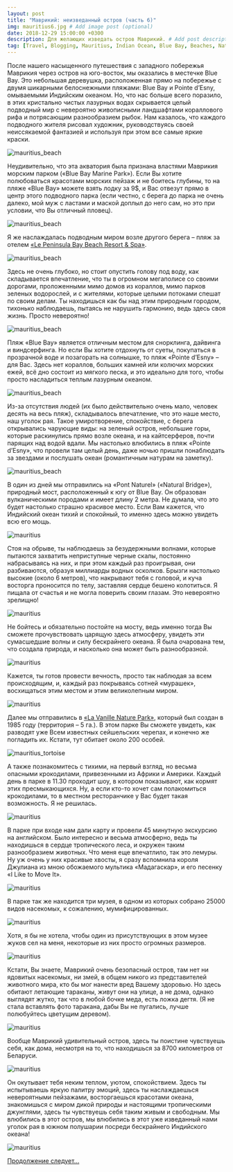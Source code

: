 ```yaml
---
layout: post
title: "Маврикий: неизведанный остров (часть 6)"
img: mauritius6.jpg # Add image post (optional)
date: 2018-12-29 15:00:00 +0300
description: Для желающих изведать остров Маврикий. # Add post description (optional)
tag: [Travel, Blogging, Mauritius, Indian Ocean, Blue Bay, Beaches, Nature Park]
---
```

После нашего насыщенного путешествия с западного побережья Маврикия через остров на юго-восток, мы оказались в местечке Blue Bay. Это небольшая деревушка, расположенная прямо на побережье с двумя шикарными белоснежными пляжами: Blue Bay и Pointe d’Esny, омываемыми Индийским океаном. Но, что нас больше всего поразило, в этих кристально чистых лазурных водах скрывается целый подводный мир с невероятно живописными ландшафтами кораллового рифа и потрясающим разнообразием рыбок. Нам казалось, что каждого подводного жителя рисовал художник, руководствуясь своей неиссякаемой фантазией и используя при этом все самые яркие краски. 

![mauritius_beach](/assets/img/mauritius/mauritius_bluebay4.jpg)

Неудивительно, что эта акватория была признана властями Маврикия морским парком («Blue Bay Marine Park»). Если Вы хотите полюбоваться красотами морских пейзаж и не боитесь глубины, то на пляже «Blue Bay» можете взять лодку за 9$, и Вас отвезут прямо в центр этого подводного парка (если честно, с берега до парка не очень далеко, мой муж с ластами и маской доплыл до него сам, но это при условии, что Вы отличный пловец). 

![mauritius_beach](/assets/img/mauritius/mauritius_bluebay2.jpg)

Я же наслаждалась подводным миром возле другого берега – пляж за отелем [«Le Peninsula Bay Beach Resort & Spa»](https://lepeninsulabay.com/index.php/en/welcome). 

![mauritius_beach](/assets/img/mauritius/mauritius_bluebay3.jpg)

Здесь не очень глубоко, но стоит опустить голову под воду, как складывается впечатление, что ты в огромном мегаполисе со своими дорогами, проложенными мимо домов из кораллов, мимо парков зеленых водорослей, и с жителями, которые целыми потоками спешат по своим делам. Ты находишься как бы над этим природным городом, тихонько наблюдаешь, пытаясь не нарушить гармонию, ведь здесь своя жизнь. Просто невероятно!

![mauritius_beach](/assets/img/mauritius/mauritius_bluebay1.jpg)
 
Пляж «Blue Bay» является отличным местом для снорклинга, дайвинга и виндсерфинга. Но если Вы хотите отдохнуть от суеты, покупаться в прозрачной воде и позагорать на солнышке, то пляж «Pointe d’Esny» – для Вас. Здесь нет кораллов, больших камней или колючих морских ежей, всё дно состоит из мягкого песка, и это идеально для того, чтобы просто насладиться теплым лазурным океаном. 

![mauritius_beach](/assets/img/mauritius/mauritius_pointebeach2.jpg)

Из-за отсутствия людей (их было действительно очень мало, человек десять на весь пляж), складывалось впечатление, что это наше место, наш уголок рая. Такое умиротворение, спокойствие, с берега открывались чарующие виды: на зеленый остров, небольшие горы, которые раскинулись прямо возле океана, и на кайтсерферов, почти парящих над водой вдали. Мы настолько влюбились в пляж «Pointe d’Esny», что провели там целый день, даже ночью пришли понаблюдать за звездами и послушать океан (романтичным натурам на заметку).

![mauritius_beach](/assets/img/mauritius/mauritius_pointebeach.jpg)
 
В один из дней мы отправились на «Pont Naturel» («Natural Bridge»), природный мост, расположенный к югу от Blue Bay. Он образован вулканическими породами и имеет длину 2 метра. Не думала, что это будет настолько страшно красивое место. Если Вам кажется, что Индийский океан тихий и спокойный, то именно здесь можно увидеть всю его мощь.

![mauritius](/assets/img/mauritius/mauritius_pontenatur5.jpg)
 
Стоя на обрыве, ты наблюдаешь за безудержными волнами, которые пытаются захватить неприступные черные скалы, постоянно набрасываясь на них, и при этом каждый раз проигрывая, они разбиваются, образуя миллиарды водных осколков. Брызги настолько высокие (около 6 метров), что накрывают тебя с головой, и куча восторга проносится по телу, заставляя сердце бешено колотиться. Я пищала от счастья и не могла поверить своим глазам. Это невероятно зрелищно!

![mauritius](/assets/img/mauritius/mauritius_pontenatur6.jpg)

Не бойтесь и обязательно постойте на мосту, ведь именно тогда Вы сможете прочувствовать царящую здесь атмосферу, увидеть эти сумасшедшие волны и силу бескрайнего океана. Я была очарована тем, что создала природа, и насколько она может быть разнообразной. 

![mauritius](/assets/img/mauritius/mauritius_pontenatur2.jpg)

Кажется, ты готов провести вечность, просто так наблюдая за всем происходящим, и, каждый раз покрываясь сотней «мурашек», восхищаться этим местом и этим великолепным миром.

![mauritius](/assets/img/mauritius/mauritius_pontenatur3.jpg)

Далее мы отправились в [«La Vanille Nature Park»](https://www.lavanille-naturepark.com/index.php/en/home-1), который был создан в 1985 году (территория – 5 га.). В этом парке Вы сможете увидеть, как разводят уже Всем известных сейшельских черепах, и конечно же погладить их. Кстати, тут обитает около 200 особей. 

![mauritius_tortoise](/assets/img/mauritius/mauritius_tortoise4.jpg)

А также познакомитесь с тихими, на первый взгляд, но весьма опасными крокодилами, привезенными из Африки и Америки. Каждый день в парке в 11.30 проходит шоу, в котором показывают, как кормят этих пресмыкающихся. Ну, а если кто-то хочет сам полакомиться крокодилами, то в местном ресторанчике у Вас будет такая возможность. Я не решилась. 

![mauritius](/assets/img/mauritius/mauritius_crocodile.jpg)

В парке при входе нам дали карту и провели 45 минутную экскурсию на английском. Было интересно и весьма атмосферно, ведь ты находишься в сердце тропического леса, и окружен таким разнообразием животных. Что меня еще впечатлило, так это лемуры. Ну уж очень у них красивые хвосты, я сразу вспомнила короля Джулиана из мною обожаемого мультика «Мадагаскар», и его песенку «I Like to Move It».

![mauritius](/assets/img/mauritius/mauritius_lemur.jpg)
 
В парке так же находится три музея, в одном из которых собрано 25000 видов насекомых, к сожалению, мумифицированных. 

![mauritius](/assets/img/mauritius/mauritius_museum.jpg)

Хотя, я бы не хотела, чтобы один из присутствующих в этом музее жуков сел на меня, некоторые из них просто огромных размеров. 

![mauritius](/assets/img/mauritius/mauritius_museum2.jpg)

Кстати, Вы знаете, Маврикий очень безопасный остров, там нет ни ядовитых насекомых, ни змей, в общем никого из представителей животного мира, кто бы мог нанести вред Вашему здоровью. Но здесь обитают летающие тараканы, живут они на улице, а не дома, однако выглядят жутко, так что в любой бочке меда, есть ложка дегтя. (Я не стала вставлять фото таракана, дабы Вы не пугались, лучше полюбуйтесь цветущим деревом).

![mauritius](/assets/img/mauritius/mauritius_flower.jpg)

Вообще Маврикий удивительный остров, здесь ты поистине чувствуешь себя, как дома, несмотря на то, что находишься за 8700 километров от Беларуси. 

![mauritius](/assets/img/mauritius/mauritius_pontenatur4.jpg)

Он окутывает тебя неким теплом, уютом, спокойствием. Здесь ты испытываешь яркую палитру эмоций, здесь ты наслаждаешься невероятными пейзажами, восторгаешься красотами океана, знакомишься с миром дикой природы и настоящими тропическими джунглями, здесь ты чувствуешь себя таким живым и свободным. Мы влюбились в этот остров, мы влюбились в этот уже изведанный нами уголок рая в южном полушарии посреди бескрайнего Индийского океана! 

![mauritius](/assets/img/mauritius/mauritius_sunset2.jpg)

[Продолжение следует…](https://christina.kuleshevi.ch/mauritius-uncharted-island-part7/)